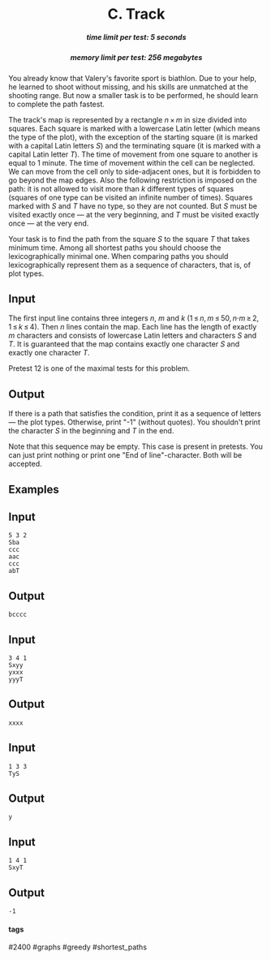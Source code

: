 <h1 style='text-align: center;'> C. Track</h1>

<h5 style='text-align: center;'>time limit per test: 5 seconds</h5>
<h5 style='text-align: center;'>memory limit per test: 256 megabytes</h5>

You already know that Valery's favorite sport is biathlon. Due to your help, he learned to shoot without missing, and his skills are unmatched at the shooting range. But now a smaller task is to be performed, he should learn to complete the path fastest.

The track's map is represented by a rectangle *n* × *m* in size divided into squares. Each square is marked with a lowercase Latin letter (which means the type of the plot), with the exception of the starting square (it is marked with a capital Latin letters *S*) and the terminating square (it is marked with a capital Latin letter *T*). The time of movement from one square to another is equal to 1 minute. The time of movement within the cell can be neglected. We can move from the cell only to side-adjacent ones, but it is forbidden to go beyond the map edges. Also the following restriction is imposed on the path: it is not allowed to visit more than *k* different types of squares (squares of one type can be visited an infinite number of times). Squares marked with *S* and *T* have no type, so they are not counted. But *S* must be visited exactly once — at the very beginning, and *T* must be visited exactly once — at the very end.

Your task is to find the path from the square *S* to the square *T* that takes minimum time. Among all shortest paths you should choose the lexicographically minimal one. When comparing paths you should lexicographically represent them as a sequence of characters, that is, of plot types.

## Input

The first input line contains three integers *n*, *m* and *k* (1 ≤ *n*, *m* ≤ 50, *n*·*m* ≥ 2, 1 ≤ *k* ≤ 4). Then *n* lines contain the map. Each line has the length of exactly *m* characters and consists of lowercase Latin letters and characters *S* and *T*. It is guaranteed that the map contains exactly one character *S* and exactly one character *T*.

Pretest 12 is one of the maximal tests for this problem.

## Output

If there is a path that satisfies the condition, print it as a sequence of letters — the plot types. Otherwise, print "-1" (without quotes). You shouldn't print the character *S* in the beginning and *T* in the end.

Note that this sequence may be empty. This case is present in pretests. You can just print nothing or print one "End of line"-character. Both will be accepted.

## Examples

## Input


```
5 3 2  
Sba  
ccc  
aac  
ccc  
abT  

```
## Output


```
bcccc  

```
## Input


```
3 4 1  
Sxyy  
yxxx  
yyyT  

```
## Output


```
xxxx  

```
## Input


```
1 3 3  
TyS  

```
## Output


```
y  

```
## Input


```
1 4 1  
SxyT  

```
## Output


```
-1  

```


#### tags 

#2400 #graphs #greedy #shortest_paths 